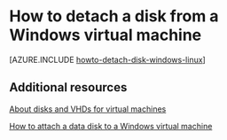 <properties
	pageTitle="Detach a disk from a Windows virtual machine | Microsoft Azure"
	description="Learn to detach a disk from a virtual machine in Azure."
	services="virtual-machines, storage"
	documentationCenter=""
	authors="KBDAzure"
	manager="timlt"
	editor=""
	tags="azure-service-management"/>

<tags
	ms.service="virtual-machines"
	ms.workload="infrastructure-services"
	ms.tgt_pltfrm="vm-windows"
	ms.devlang="na"
	ms.topic="article"
	ms.date="07/14/2015"
	ms.author="kathydav"/>



# How to detach a disk from a Windows virtual machine

[AZURE.INCLUDE [howto-detach-disk-windows-linux](../../includes/howto-detach-disk-windows-linux.md)]

## Additional resources

[About disks and VHDs for virtual machines](virtual-machines-disks-vhds.md)

[How to attach a data disk to a Windows virtual machine](storage-windows-attach-disk.md)
